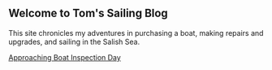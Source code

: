 ## Welcome to Tom's Sailing Blog

This site chronicles my adventures in purchasing a boat, making repairs and upgrades, and sailing in the Salish Sea.

[Approaching Boat Inspection Day](https://tomsalzer.github.io/Sailing/2022-03-13-boat-inspection-day-coming.md)
